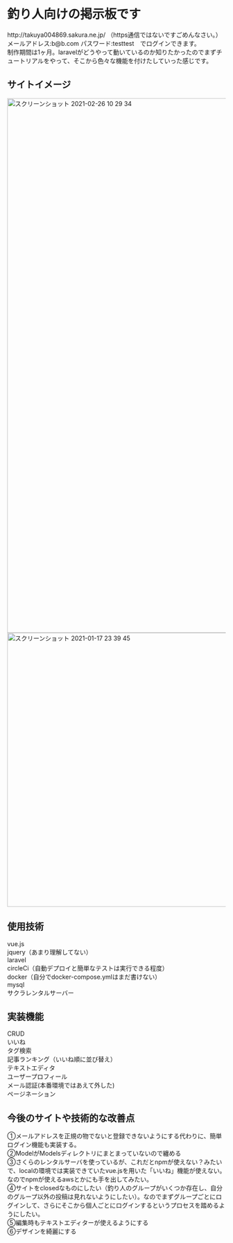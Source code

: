 <h1>釣り人向けの掲示板です</h1>
http://takuya004869.sakura.ne.jp/ （https通信ではないですごめんなさい。）<br>
メールアドレス:b@b.com パスワード:testtest　でログインできます。<br>
制作期間は1ヶ月。laravelがどうやって動いているのか知りたかったのでまずチュートリアルをやって、そこから色々な機能を付けたしていった感じです。<br>
<h2>サイトイメージ</h2>

<img width="1233" alt="スクリーンショット 2021-02-26 10 29 34" src="https://user-images.githubusercontent.com/75765648/109242523-9c34f380-781e-11eb-8716-be920357f61f.png">
<img width="632" alt="スクリーンショット 2021-01-17 23 39 45" src="https://user-images.githubusercontent.com/75765648/109241470-c8e80b80-781c-11eb-8262-a6bd8f669600.png">

<h2>使用技術</h2>
vue.js<br>
jquery（あまり理解してない）<br>
laravel<br>
circleCi（自動デプロイと簡単なテストは実行できる程度）<br>
docker（自分でdocker-compose.ymlはまだ書けない）<br>
mysql<br>
サクラレンタルサーバー<br>
<h2>実装機能</h2>
CRUD<br>
いいね<br>
タグ検索<br>
記事ランキング（いいね順に並び替え）<br>
テキストエディタ<br>
ユーザープロフィール<br>
メール認証(本番環境ではあえて外した)<br>
ページネーション
<h2>今後のサイトや技術的な改善点</h2>
①メールアドレスを正規の物でないと登録できないようにする代わりに、簡単ログイン機能も実装する。<br>
②ModelがModelsディレクトリにまとまっていないので纏める<br>
③さくらのレンタルサーバを使っているが、これだとnpmが使えない？みたいで、localの環境では実装できていたvue.jsを用いた「いいね」機能が使えない。なのでnpmが使えるawsとかにも手を出してみたい。<br>
④サイトをclosedなものにしたい（釣り人のグループがいくつか存在し、自分のグループ以外の投稿は見れないようにしたい）。なのでまずグループごとにログインして、さらにそこから個人ごとにログインするというプロセスを踏めるようにしたい。<br>
⑤編集時もテキストエディターが使えるようにする<br>
⑥デザインを綺麗にする
